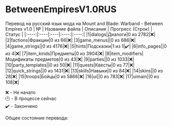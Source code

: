 # BetweenEmpiresV1.0RUS
Перевод на русский язык мода на Mount and Blade: Warband - Between Empires v1.0
| № | Название файла | Описание | Прогресс (Строк) | Статус |
|:----:|:----|:----|:----:|:----:|
|1|dialogs|Диалоги|0 из 2782|:x:|
|2|factions|Фракции|0 из 66|:x:|
|3|game_menus||0 из 686|:x:|
|4|game_strings||0 из 4176|:x:|
|5|hints|Подсказки|1 из 1|:heavy_check_mark:|
|6|info_pages||0 из 4|:x:|
|7|item_kinds|Предметы|0 из 3904|:x:|
|8|item_modifiers|Модификаты предметов|0 из 43|:x:|
|9|parties||0 из 1033|:x:|
|10|party_templates||0 из 50|:x:|
|11|quests|Квесты|0 из 77|:x:|
|12|quick_strings||0 из 1431|:x:|
|13|skills|Навыки|0 из 84|:x:|
|14|skins||0 из 28|:x:|
|15|troops|Бойцы|0 из 5866|:x:|
|16|ui||0 из 783|:x:|
|17|uimain||0 из 108|:x:|

:x: - Не начато <br>
:clock3: - В процессе сейчас <br>
:heavy_check_mark: - Закончено <br>

Общее состояние перевода: <p>
<?php
$i=1; $c=2782+66+686+4176+1+4+3904+43+1033+50+77+1431+84+28+5866+783+108; echo $i/$c . "%"; 
?>
</p>